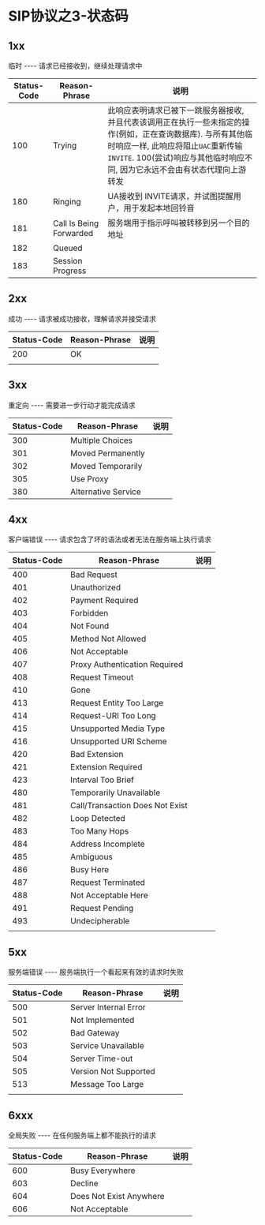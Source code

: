 # SIP协议之3-状态码

## 1xx

临时 ---- 请求已经接收到，继续处理请求中

| Status-Code | Reason-Phrase           | 说明                                                         |
| ----------- | ----------------------- | ------------------------------------------------------------ |
| 100         | Trying                  | 此响应表明请求已被下一跳服务器接收, 并且代表该调用正在执行一些未指定的操作(例如，正在查询数据库). 与所有其他临时响应一样, 此响应将阻止`UAC`重新传输`INVITE`. 100(尝试)响应与其他临时响应不同, 因为它永远不会由有状态代理向上游转发 |
| 180         | Ringing                 | UA接收到 INVITE请求，并试图提醒用户，用于发起本地回铃音      |
| 181         | Call Is Being Forwarded | 服务端用于指示呼叫被转移到另一个目的地址                     |
| 182         | Queued                  |                                                              |
| 183         | Session Progress        |                                                              |



## 2xx

成功 ---- 请求被成功接收，理解请求并接受请求

| Status-Code | Reason-Phrase | 说明 |
| ----------- | ------------- | ---- |
| 200         | OK            |      |
|             |               |      |



## 3xx

重定向 ---- 需要进一步行动才能完成请求

| Status-Code | Reason-Phrase       | 说明 |
| ----------- | ------------------- | ---- |
| 300         | Multiple Choices    |      |
| 301         | Moved Permanently   |      |
| 302         | Moved Temporarily   |      |
| 305         | Use Proxy           |      |
| 380         | Alternative Service |      |



## 4xx

客户端错误 ---- 请求包含了坏的语法或者无法在服务端上执行请求

| Status-Code | Reason-Phrase                   | 说明 |
| ----------- | ------------------------------- | ---- |
| 400         | Bad Request                     |      |
| 401         | Unauthorized                    |      |
| 402         | Payment Required                |      |
| 403         | Forbidden                       |      |
| 404         | Not Found                       |      |
| 405         | Method Not Allowed              |      |
| 406         | Not Acceptable                  |      |
| 407         | Proxy Authentication Required   |      |
| 408         | Request Timeout                 |      |
| 410         | Gone                            |      |
| 413         | Request Entity Too Large        |      |
| 414         | Request-URI Too Long            |      |
| 415         | Unsupported Media Type          |      |
| 416         | Unsupported URI Scheme          |      |
| 420         | Bad Extension                   |      |
| 421         | Extension Required              |      |
| 423         | Interval Too Brief              |      |
| 480         | Temporarily Unavailable         |      |
| 481         | Call/Transaction Does Not Exist |      |
| 482         | Loop Detected                   |      |
| 483         | Too Many Hops                   |      |
| 484         | Address Incomplete              |      |
| 485         | Ambiguous                       |      |
| 486         | Busy Here                       |      |
| 487         | Request Terminated              |      |
| 488         | Not Acceptable Here             |      |
| 491         | Request Pending                 |      |
| 493         | Undecipherable                  |      |
|             |                                 |      |



## 5xx

服务端错误 ---- 服务端执行一个看起来有效的请求时失败

| Status-Code | Reason-Phrase         | 说明 |
| ----------- | --------------------- | ---- |
| 500         | Server Internal Error |      |
| 501         | Not Implemented       |      |
| 502         | Bad Gateway           |      |
| 503         | Service Unavailable   |      |
| 504         | Server Time-out       |      |
| 505         | Version Not Supported |      |
| 513         | Message Too Large     |      |
|             |                       |      |



## 6xxx

全局失败 ---- 在任何服务端上都不能执行的请求

| Status-Code | Reason-Phrase           | 说明 |
| ----------- | ----------------------- | ---- |
| 600         | Busy Everywhere         |      |
| 603         | Decline                 |      |
| 604         | Does Not Exist Anywhere |      |
| 606         | Not Acceptable          |      |
